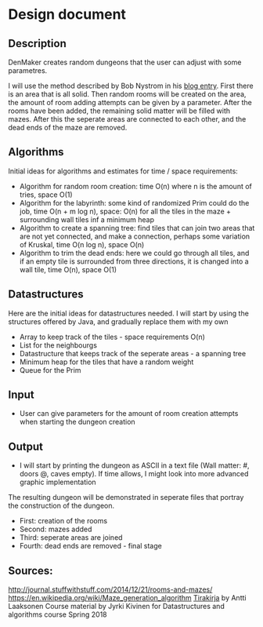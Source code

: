 # Design document


## Description

DenMaker creates random dungeons that the user can adjust with some parametres. 

I will use the method described by Bob Nystrom in his [blog entry](http://journal.stuffwithstuff.com/2014/12/21/rooms-and-mazes/). First there is an area that is all solid. Then  random rooms will be created on the area, the amount of room adding attempts can be given by a parameter. After the rooms have been added, the remaining solid matter will be filled with mazes. After this the seperate areas are connected to each other, and the dead ends of the maze are removed.


## Algorithms

Initial ideas for algorithms and estimates for time / space requirements:

* Algorithm for random room creation: time O(n) where n is the amount of tries, space O(1)
* Algorithm for the labyrinth: some kind of randomized Prim could do the job, time O(n + m log n), space: O(n) for all the tiles in the maze + surrounding wall tiles inf a minimum heap 
* Algorithm to create a spanning tree: find tiles that can join two areas that are not yet connected, and make a connection, perhaps some variation of Kruskal, time O(n log n), space O(n)
* Algorithm to trim the dead ends: here we could go through all tiles, and if an empty tile is surrounded from three directions, it is changed into a wall tile, time O(n), space O(1)


## Datastructures

Here are the initial ideas for datastructures needed. I will start by using the structures offered by Java, and gradually replace them with my own

* Array to keep track of the tiles - space requirements O(n)
* List for the neighbourgs
* Datastructure that keeps track of the seperate areas - a spanning tree 
* Minimum heap for the tiles that have a random weight 
* Queue for the Prim


## Input

* User can give parameters for the amount of room creation attempts when starting the dungeon creation


## Output

* I will start by printing the dungeon as ASCII in a text file (Wall matter: #, doors @, caves empty). If time allows, I might look into more advanced graphic implementation 

The resulting dungeon will be demonstrated in seperate files that portray the construction of the dungeon. 

* First: creation of the rooms
* Second: mazes added
* Third: seperate areas are joined
* Fourth: dead ends are removed - final stage


## Sources:

http://journal.stuffwithstuff.com/2014/12/21/rooms-and-mazes/
https://en.wikipedia.org/wiki/Maze_generation_algorithm
[Tirakirja](https://github.com/pllk/tirakirja/blob/master/tirakirja.pdf) by Antti Laaksonen
Course material by Jyrki Kivinen for Datastructures and algorithms course Spring 2018
